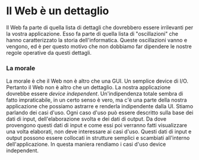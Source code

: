# Il Web è un dettaglio

Il Web fa parte di quella lista di dettagli che dovrebbero essere irrilevanti per la vostra applicazione. Esso fa parte di quella lista di "oscillazioni" che hanno caratterizzato la storia dell'informatica. Queste oscillazioni vanno e vengono, ed è per questo motivo che non dobbiamo far dipendere le nostre regole operative da questi dettagli.

### La morale

La morale è che il Web non è altro che una GUI. Un semplice device di I/O. Pertanto il Web non è altro che un dettaglio. La nostra applicazione dovrebbe essere _device independent_. Un'indipendenza totale sembra di fatto impraticabile, in un certo senso è vero, ma c'è una parte della nostra applicazione che possiamo astrarre e renderla indipendente dalla UI. Stiamo parlando dei casi d'uso. Ogni caso d'uso può essere descritto sulla base dei dati di input, dell'elaborazione svolta e dei dati di output. Da dove provengono questi dati di input e come essi poi verranno fatti visualizzare una volta elaborati, non deve interessare ai casi d'uso. Questi dati di input e output possono essere collocati in strutture semplici e scambiati all'interno dell'applicazione. In questa maniera rendiamo i casi d'uso device independent.

